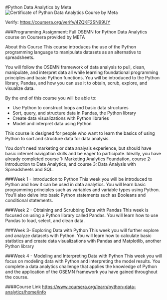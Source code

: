 #Python Data Analytics by Meta
<img src="https://s3.amazonaws.com/coursera_assets/meta_images/generated/CERTIFICATE_LANDING_PAGE/CERTIFICATE_LANDING_PAGE~4ZQKF2SN99UY/CERTIFICATE_LANDING_PAGE~4ZQKF2SN99UY.jpeg" alt="Certificate of Python Data Analytics Course by Meta" >

Verify: https://coursera.org/verify/4ZQKF2SN99UY

###Programming Assignment: Full OSEMN for Python Data Analytics course on Coursera provided by META

About this Course This course introduces the use of the Python programming language to manipulate datasets as an alternative to spreadsheets. 

You will follow the OSEMN framework of data analysis to pull, clean, manipulate, and interpret data all while learning foundational programming principles and basic Python functions. You will be introduced to the Python library, Pandas, and how you can use it to obtain, scrub, explore, and visualize data.

By the end of this course you will be able to: 
- Use Python to construct loops and basic data structures 
- Sort, query, and structure data in Pandas, the Python library 
- Create data visualizations with Python libraries 
- Model and interpret data using Python

This course is designed for people who want to learn the basics of using Python to sort and structure data for data analysis.

You don't need marketing or data analysis experience, but should have basic internet navigation skills and be eager to participate. Ideally, you have already completed course 1: Marketing Analytics Foundation, course 2: Introduction to Data Analytics, and course 3: Data Analysis with Spreadsheets and SQL.

###Week 1 - Introduction to Python 
This week you will be introduced to Python and how it can be used in data analytics. You will learn basic programming principles such as variables and variable types using Python. You’ll also delve into basic Python statements such as Booleans and conditional statements.

###Week 2 - Obtaining and Scrubbing Data with Pandas 
This week is focused on using a Python library called Pandas. You will learn how to use Pandas to load, select, and clean data.

###Week 3- Exploring Data with Python 
This week you will further explore and analyze datasets with Python. You will learn how to calculate basic statistics and create data visualizations with Pandas and Matplotlib, another Python library

###Week 4 - Modeling and Interpreting Data with Python 
This week you will focus on modeling data with Python and interpreting the model results. You complete a data analytics challenge that applies the knowledge of Python and the application of the OSEMN framework you have gained throughout the course.

####Course Link
https://www.coursera.org/learn/python-data-analytics/home/info
